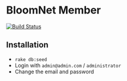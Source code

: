 # BloomNet Member

[![Build Status](https://travis-ci.org/imacchiato/bloom_net_member-rails.svg?branch=master)](https://travis-ci.org/imacchiato/bloom_net_member-rails)

## Installation

- `rake db:seed`
- Login with `admin@admin.com` / `administrator`
- Change the email and password
